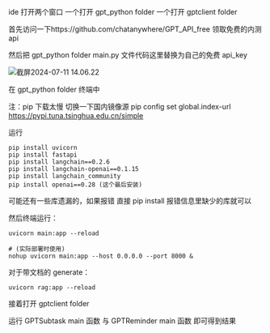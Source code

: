 ide 打开两个窗口 一个打开 gpt_python folder 一个打开 gptclient folder

首先访问一下https://github.com/chatanywhere/GPT_API_free 领取免费的内测 api

然后把 gpt_python folder main.py 文件代码这里替换为自己的免费 api_key

![截屏2024-07-11 14.06.22](/截屏2024-07-11%14.06.22.png)

在 gpt_python folder 终端中

注：pip 下载太慢 切换一下国内镜像源 pip config set global.index-url https://pypi.tuna.tsinghua.edu.cn/simple

运行

```
pip install uvicorn
pip install fastapi
pip install langchain==0.2.6
pip install langchain-openai==0.1.15
pip install langchain_community
pip install openai==0.28 (这个最后安装)
```

可能还有一些库遗漏的，如果报错 直接 pip install 报错信息里缺少的库就可以

然后终端运行：

```
uvicorn main:app --reload

# (实际部署时使用)
nohup uvicorn main:app --host 0.0.0.0 --port 8000 &
```

对于带文档的 generate：

`uvicorn rag:app --reload`

接着打开 gptclient folder

运行 GPTSubtask main 函数 与 GPTReminder main 函数 即可得到结果
